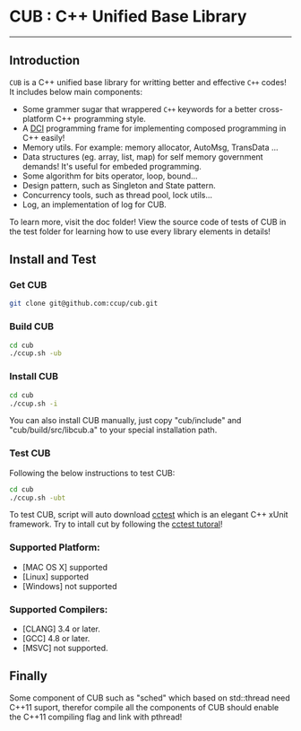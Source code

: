 # CUB : C++ Unified Base Library

***

## Introduction

`CUB` is a C\++ unified base library for writting better and effective `C++` codes! It includes below main components:
- Some grammer sugar that wrappered `C++` keywords for a better cross-platform C++ programming style.
- A [DCI](https://en.wikipedia.org/wiki/Data,_context_and_interaction) programming frame for implementing composed programming in C++ easily!
- Memory utils. For example: memory allocator,  AutoMsg, TransData ...
- Data structures (eg. array, list, map) for self memory government demands! It's useful for embeded programming.
- Some algorithm for bits operator, loop, bound...
- Design pattern, such as Singleton and State pattern.
- Concurrency tools, such as thread pool, lock utils... 
- Log, an implementation of log for CUB.

To learn more, visit the doc folder! View the source code of tests of CUB in the test folder for learning how to use every library elements in details!

## Install and Test

### Get CUB

~~~ bash
git clone git@github.com:ccup/cub.git
~~~

### Build CUB

~~~ bash
cd cub
./ccup.sh -ub
~~~

### Install CUB

~~~ bash
cd cub
./ccup.sh -i
~~~

You can also install CUB manually, just copy "cub/include" and "cub/build/src/libcub.a" to your special installation path.

### Test CUB

Following the below instructions to test CUB:

~~~ bash
cd cub
./ccup.sh -ubt
~~~

To test CUB, script will auto download [cctest](https://github.com:ccup/cctest) which is an elegant C\++ xUnit framework. Try to intall cut by following the [cctest tutoral](https://github.com/ccup/cctest/blob/master/README.md)!

### Supported Platform:

- [MAC OS X] supported
- [Linux] supported
- [Windows] not supported

### Supported Compilers:

- [CLANG] 3.4 or later.
- [GCC] 4.8 or later.
- [MSVC] not supported.

## Finally

Some component of CUB such as "sched" which based on std::thread need C\++11 suport, therefor compile all the components of CUB should enable the C\++11 compiling flag and link with pthread!
